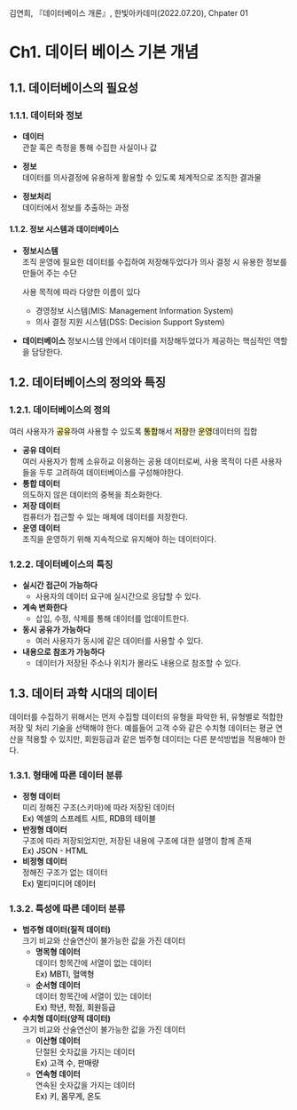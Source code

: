 김연희, 『데이터베이스 개론』, 한빛아카데미(2022.07.20), Chpater 01

# Ch1. 데이터 베이스 기본 개념

## 1.1. 데이터베이스의 필요성

### 1.1.1. 데이터와 정보

- **데이터**  
  관찰 혹은 측정을 통해 수집한 사실이나 값

- **정보**  
  데이터를 의사결정에 유용하게 활용할 수 있도록 체계적으로 조직한 결과물

- **정보처리**  
  데이터에서 정보를 추출하는 과정

#### 1.1.2. 정보 시스템과 데이터베이스

- **정보시스템**  
  조직 운영에 필요한 데이터를 수집하여 저장해두었다가 의사 결정 시 유용한 정보를 만들어 주는 수단

  사용 목적에 따라 다양한 이름이 있다

  - 경영정보 시스템(MIS: Management Information System)
  - 의사 결정 지원 시스템(DSS: Decision Support System)

- **데이터베이스**
  정보시스템 안에서 데이터를 저장해두었다가 제공하는 핵심적인 역할을 담당한다.

## 1.2. 데이터베이스의 정의와 특징

### 1.2.1. 데이터베이스의 정의

여러 사용자가 <mark style='background-color: #fff5b1'>공유</mark>하여 사용할 수 있도록 <mark style='background-color: #fff5b1'>통합</mark>해서 <mark style='background-color: #fff5b1'>저장</mark>한 <mark style='background-color: #fff5b1'>운영</mark>데이터의 집합

- **공유 데이터**  
  여러 사용자가 함께 소유하교 이용하는 공용 데이터로써, 사용 목적이 다른 사용자들을 두루 고려하여 데이터베이스를 구성해야한다.
- **통합 데이터**  
  의도하지 않은 데이터의 중복을 최소화한다.
- **저장 데이터**  
  컴퓨터가 접근할 수 있는 매체에 데이터를 저장한다.
- **운영 데이터**  
  조직을 운영하기 위해 지속적으로 유지해야 하는 데이터이다.

### 1.2.2. 데이터베이스의 특징

- **실시간 접근이 가능하다**
  - 사용자의 데이터 요구에 실시간으로 응답할 수 있다.
- **계속 변화한다**
  - 삽입, 수정, 삭제를 통해 데이터를 업데이트한다.
- **동시 공유가 가능하다**
  - 여러 사용자가 동시에 같은 데이터를 사용할 수 있다.
- **내용으로 참조가 가능하다**
  - 데이터가 저장된 주소나 위치가 몰라도 내용으로 참조할 수 있다.

## 1.3. 데이터 과학 시대의 데이터

데이터를 수집하기 위해서는 먼저 수집할 데이터의 유형을 파악한 뒤, 유형별로 적합한 저장 및 처리 기술을 선택해야 한다.
예를들어 고객 수와 같은 수치형 데이터는 평균 연산을 적용할 수 있지만, 회원등급과 같은 범주형 데이터는 다른 분석방법을 적용해야 한다.

### 1.3.1. 형태에 따른 데이터 분류

- **정형 데이터**  
  미리 정해진 구조(스키마)에 따라 저장된 데이터  
  <mark style='background-color: #f6f8fa'>Ex) 엑셀의 스프레트 시트, RDB의 테이블</mark>
- **반정형 데이터**  
  구조에 따라 저장되었지만, 저장된 내용에 구조에 대한 설명이 함께 존재  
  <mark style='background-color: #f6f8fa'>Ex) JSON - HTML</mark>
- **비정형 데이터**  
  정해진 구조가 없는 데이터  
  <mark style='background-color: #f6f8fa'>Ex) 멀티미디어 데이터</mark>

### 1.3.2. 특성에 따른 데이터 분류

- **범주형 데이터(질적 데이터)**  
  크기 비교와 산술연산이 불가능한 값을 가진 데이터
  - **명목형 데이터**  
    데이터 항목간에 서열이 없는 데이터  
    <mark style='background-color: #f6f8fa'>Ex) MBTI, 혈액형</mark>
  - **순서형 데이터**  
    데이터 항목간에 서열이 있는 데이터  
    <mark style='background-color: #f6f8fa'>Ex) 학년, 학점, 회원등급</mark>
- **수치형 데이터(양적 데이터)**  
  크기 비교와 산술연산이 불가능한 값을 가진 데이터
  - **이산형 데이터**  
    단절된 숫자값을 가지는 데이터  
    <mark style='background-color: #f6f8fa'>Ex) 고객 수, 판매량</mark>
  - **연속형 데이터**  
    연속된 숫자값을 가지는 데이터  
    <mark style='background-color: #f6f8fa'>Ex) 키, 몸무게, 온도</mark>
